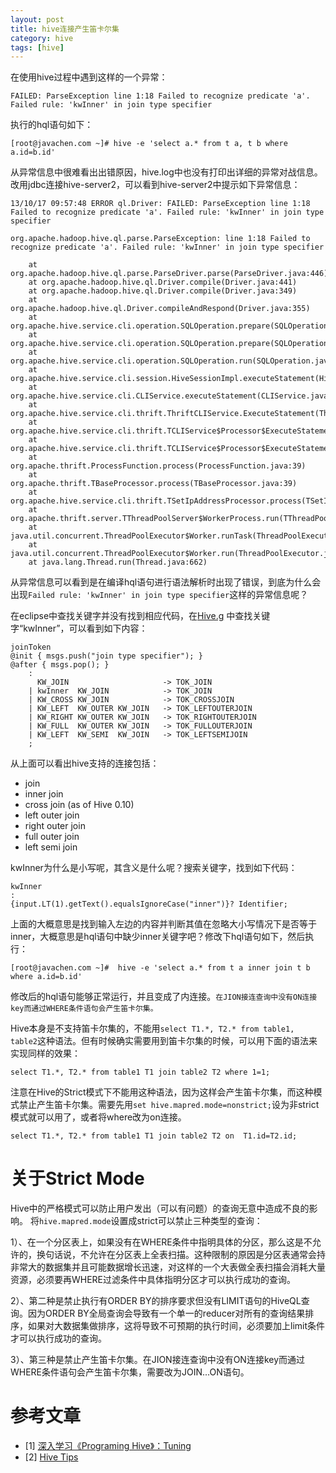 ```yaml
---
layout: post
title: hive连接产生笛卡尔集
category: hive
tags: [hive]
---
```


在使用hive过程中遇到这样的一个异常：

```
FAILED: ParseException line 1:18 Failed to recognize predicate 'a'. Failed rule: 'kwInner' in join type specifier
```

执行的hql语句如下：

```
[root@javachen.com ~]# hive -e 'select a.* from t a, t b where a.id=b.id'
```

从异常信息中很难看出出错原因，hive.log中也没有打印出详细的异常对战信息。改用jdbc连接hive-server2，可以看到hive-server2中提示如下异常信息：

```
13/10/17 09:57:48 ERROR ql.Driver: FAILED: ParseException line 1:18 Failed to recognize predicate 'a'. Failed rule: 'kwInner' in join type specifier

org.apache.hadoop.hive.ql.parse.ParseException: line 1:18 Failed to recognize predicate 'a'. Failed rule: 'kwInner' in join type specifier

	at org.apache.hadoop.hive.ql.parse.ParseDriver.parse(ParseDriver.java:446)
	at org.apache.hadoop.hive.ql.Driver.compile(Driver.java:441)
	at org.apache.hadoop.hive.ql.Driver.compile(Driver.java:349)
	at org.apache.hadoop.hive.ql.Driver.compileAndRespond(Driver.java:355)
	at org.apache.hive.service.cli.operation.SQLOperation.prepare(SQLOperation.java:95)
	at org.apache.hive.service.cli.operation.SQLOperation.prepare(SQLOperation.java:76)
	at org.apache.hive.service.cli.operation.SQLOperation.run(SQLOperation.java:114)
	at org.apache.hive.service.cli.session.HiveSessionImpl.executeStatement(HiveSessionImpl.java:194)
	at org.apache.hive.service.cli.CLIService.executeStatement(CLIService.java:155)
	at org.apache.hive.service.cli.thrift.ThriftCLIService.ExecuteStatement(ThriftCLIService.java:191)
	at org.apache.hive.service.cli.thrift.TCLIService$Processor$ExecuteStatement.getResult(TCLIService.java:1193)
	at org.apache.hive.service.cli.thrift.TCLIService$Processor$ExecuteStatement.getResult(TCLIService.java:1)
	at org.apache.thrift.ProcessFunction.process(ProcessFunction.java:39)
	at org.apache.thrift.TBaseProcessor.process(TBaseProcessor.java:39)
	at org.apache.hive.service.cli.thrift.TSetIpAddressProcessor.process(TSetIpAddressProcessor.java:38)
	at org.apache.thrift.server.TThreadPoolServer$WorkerProcess.run(TThreadPoolServer.java:206)
	at java.util.concurrent.ThreadPoolExecutor$Worker.runTask(ThreadPoolExecutor.java:886)
	at java.util.concurrent.ThreadPoolExecutor$Worker.run(ThreadPoolExecutor.java:908)
	at java.lang.Thread.run(Thread.java:662)
```

<!-- more -->

从异常信息可以看到是在编译hql语句进行语法解析时出现了错误，到底为什么会出现`Failed rule: 'kwInner' in join type specifier`这样的异常信息呢？

在eclipse中查找关键字并没有找到相应代码，在[Hive.g](http://svn.apache.org/repos/asf/hive/tags/release-0.10.0/ql/src/java/org/apache/hadoop/hive/ql/parse/Hive.g) 中查找关键字“kwInner”，可以看到如下内容：

```
joinToken
@init { msgs.push("join type specifier"); }
@after { msgs.pop(); }
    :
      KW_JOIN                     -> TOK_JOIN
    | kwInner  KW_JOIN            -> TOK_JOIN
    | KW_CROSS KW_JOIN            -> TOK_CROSSJOIN
    | KW_LEFT  KW_OUTER KW_JOIN   -> TOK_LEFTOUTERJOIN
    | KW_RIGHT KW_OUTER KW_JOIN   -> TOK_RIGHTOUTERJOIN
    | KW_FULL  KW_OUTER KW_JOIN   -> TOK_FULLOUTERJOIN
    | KW_LEFT  KW_SEMI  KW_JOIN   -> TOK_LEFTSEMIJOIN
    ;
```

从上面可以看出hive支持的连接包括：

- join
- inner join
- cross join (as of Hive 0.10)
- left outer join
- right outer join
- full outer join
- left semi join

kwInner为什么是小写呢，其含义是什么呢？搜索关键字，找到如下代码：

```
kwInner
:
{input.LT(1).getText().equalsIgnoreCase("inner")}? Identifier;
```

上面的大概意思是找到输入左边的内容并判断其值在忽略大小写情况下是否等于inner，大概意思是hql语句中缺少inner关键字吧？修改下hql语句如下，然后执行：

```
[root@javachen.com ~]#  hive -e 'select a.* from t a inner join t b where a.id=b.id'
```

修改后的hql语句能够正常运行，并且变成了内连接。`在JION接连查询中没有ON连接key而通过WHERE条件语句会产生笛卡尔集。`

Hive本身是不支持笛卡尔集的，不能用`select T1.*, T2.* from table1, table2`这种语法。但有时候确实需要用到笛卡尔集的时候，可以用下面的语法来实现同样的效果：

```
select T1.*, T2.* from table1 T1 join table2 T2 where 1=1;
```

注意在Hive的Strict模式下不能用这种语法，因为这样会产生笛卡尔集，而这种模式禁止产生笛卡尔集。需要先用`set hive.mapred.mode=nonstrict;`设为非strict模式就可以用了，或者将where改为on连接。

```
select T1.*, T2.* from table1 T1 join table2 T2 on  T1.id=T2.id;
```


# 关于Strict Mode

Hive中的严格模式可以防止用户发出（可以有问题）的查询无意中造成不良的影响。 将`hive.mapred.mode`设置成strict可以禁止三种类型的查询： 

1）、在一个分区表上，如果没有在WHERE条件中指明具体的分区，那么这是不允许的，换句话说，不允许在分区表上全表扫描。这种限制的原因是分区表通常会持非常大的数据集并且可能数据增长迅速，对这样的一个大表做全表扫描会消耗大量资源，必须要再WHERE过滤条件中具体指明分区才可以执行成功的查询。

2）、第二种是禁止执行有ORDER BY的排序要求但没有LIMIT语句的HiveQL查询。因为ORDER BY全局查询会导致有一个单一的reducer对所有的查询结果排序，如果对大数据集做排序，这将导致不可预期的执行时间，必须要加上limit条件才可以执行成功的查询。

3）、第三种是禁止产生笛卡尔集。在JION接连查询中没有ON连接key而通过WHERE条件语句会产生笛卡尔集，需要改为JOIN...ON语句。

# 参考文章

- [1] [深入学习《Programing Hive》：Tuning](http://flyingdutchman.iteye.com/blog/1871983)
- [2] [Hive Tips](http://blog.hesey.net/2012/04/hive-tips.html)

